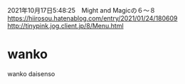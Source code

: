 2021年10月17日5:48:25　Might and Magicの６～８　https://hiirosou.hatenablog.com/entry/2021/01/24/180609
http://tinypink.jog.client.jp/8/Menu.html

# wanko
wanko daisenso
